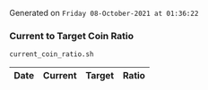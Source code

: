 Generated on `Friday 08-October-2021 at 01:36:22`

### Current to Target Coin Ratio
`current_coin_ratio.sh`

Date|Current|Target|Ratio
---|---|---|---
